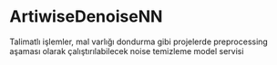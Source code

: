 # ArtiwiseDenoiseNN

Talimatlı işlemler, mal varlığı dondurma gibi projelerde preprocessing aşaması olarak çalıştırılabilecek noise temizleme
model servisi
